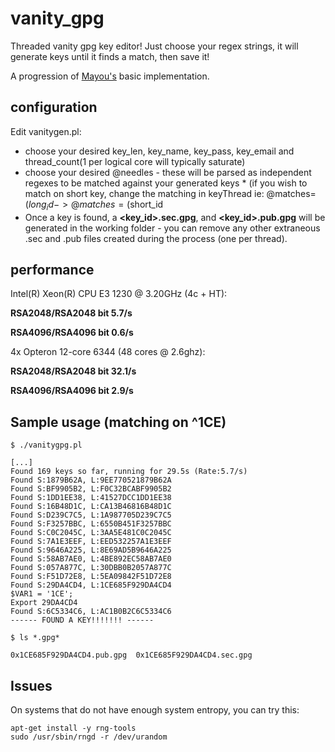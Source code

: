 vanity_gpg
==========

Threaded vanity gpg key editor! Just choose your regex strings, it will generate keys until it finds a match, then save it!

A progression of [Mayou's](https://gist.github.com/Mayeu/8575504) basic implementation.


configuration
--------

Edit vanitygen.pl:
*    choose your desired key_len, key_name, key_pass, key_email and thread_count(1 per logical core will typically saturate)
*    choose your desired @needles - these will be parsed as independent regexes to be matched against your generated keys
    *    (if you wish to match on short key, change the matching in keyThread ie: @matches= ($long_id -> @matches= ($short_id
*    Once a key is found, a **\<key_id\>.sec.gpg**, and **\<key_id\>.pub.gpg** will be generated in the working folder - you can remove any other extraneous .sec and .pub files created during the process (one per thread).

performance
--------
Intel(R) Xeon(R) CPU E3 1230 @ 3.20GHz (4c + HT):

   **RSA2048/RSA2048 bit  5.7/s** 

   **RSA4096/RSA4096 bit  0.6/s**


4x Opteron 12-core 6344 (48 cores @ 2.6ghz):

   **RSA2048/RSA2048 bit  32.1/s** 

   **RSA4096/RSA4096 bit  2.9/s**

Sample usage (matching on ^1CE)
--------

    $ ./vanitygpg.pl

    [...]
    Found 169 keys so far, running for 29.5s (Rate:5.7/s)
    Found S:1879B62A, L:9EE770521879B62A
    Found S:BF9905B2, L:F0C32BCABF9905B2
    Found S:1DD1EE38, L:41527DCC1DD1EE38
    Found S:16B48D1C, L:CA13B46816B48D1C
    Found S:D239C7C5, L:1A987705D239C7C5
    Found S:F3257BBC, L:6550B451F3257BBC
    Found S:C0C2045C, L:3AA5E481C0C2045C
    Found S:7A1E3EEF, L:EED532257A1E3EEF
    Found S:9646A225, L:8E69AD5B9646A225
    Found S:58AB7AE0, L:4BE892EC58AB7AE0
    Found S:057A877C, L:30DBB0B2057A877C
    Found S:F51D72E8, L:5EA09842F51D72E8
    Found S:29DA4CD4, L:1CE685F929DA4CD4
    $VAR1 = '1CE';
    Export 29DA4CD4
    Found S:6C5334C6, L:AC1B0B2C6C5334C6
    ------ FOUND A KEY!!!!!!! ------

    $ ls *.gpg*
    
    0x1CE685F929DA4CD4.pub.gpg  0x1CE685F929DA4CD4.sec.gpg


Issues
--------
On systems that do not have enough system entropy, you can try this:

    apt-get install -y rng-tools
    sudo /usr/sbin/rngd -r /dev/urandom
